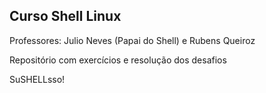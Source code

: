## Curso Shell Linux
Professores: Julio Neves (Papai do Shell) e Rubens Queiroz

Repositório com exercícios e resolução dos desafios

SuSHELLsso!
